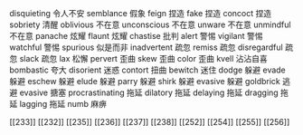 




disquieting 令人不安
semblance 假象
feign 捏造
fake 捏造
concoct 捏造
sobriety 清醒
oblivious 不在意
unconscious 不在意
unware 不在意
unmindful 不在意
panache 炫耀
flaunt 炫耀
chastise 批判
alert 警惕
vigilant 警惕
watchful 警惕
spurious 似是而非
inadvertent 疏忽
remiss 疏忽
disregardful 疏忽
slack 疏忽
lax 松懈
pervert 歪曲
skew 歪曲
color 歪曲
kvell 沾沾自喜
bombastic 夸大
disorient 迷惑
contort 扭曲
bewitch 迷住
dodge 躲避
evade 躲避
eschew 躲避
elude 躲避
parry 躲避
shirk 躲避
evasive 躲避
goldbrick 逃避
evasive 搪塞
procrastinating 拖延
dilatory 拖延
delaying 拖延
dragging 拖延
lagging 拖延
numb 麻痹

[[233]]
[[232]]
[[235]]
[[236]]
[[237]]
[[238]]
[[252]]
[[254]]
[[255]]
[[256]]